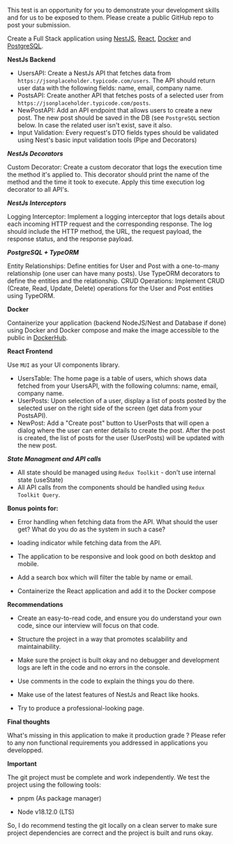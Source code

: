 This test is an opportunity for you to demonstrate your development skills and for us to be exposed to them. Please create a public GitHub repo to post your submission.

Create a Full Stack application using [NestJS](https://nestjs.com/), [React](https://react.dev/), [Docker](https://www.docker.com/)  and [PostgreSQL](https://www.postgresql.org/). 

**NestJs Backend** 

* UsersAPI: Create a NestJs API that fetches data from `https://jsonplaceholder.typicode.com/users`. The API should return user data with the following fields: name, email, company name. 
* PostsAPI: Create another API that fetches posts of a selected user from `https://jsonplaceholder.typicode.com/posts`. 
* NewPostAPI: Add an API endpoint that allows users to create a new post. The new post should be saved in the DB (see `PostgreSQL` section below. In case the related user isn't exist, save it also.
* Input Validation: Every request's DTO fields types should be validated using Nest's basic input validation tools (Pipe and Decorators)

***NestJs Decorators***

Custom Decorator: Create a custom decorator that logs the execution time the method it's applied to. 
This decorator should print the name of the method and the time it took to execute. 
Apply this time execution log decorator to all API's.

***NestJs Interceptors***

Logging Interceptor: Implement a logging interceptor that logs details about each incoming HTTP request and the corresponding response. 
The log should include the HTTP method, the URL, the request payload, the response status, and the response payload.

***PostgreSQL + TypeORM*** 

Entity Relationships: Define entities for User and Post with a one-to-many relationship (one user can have many posts).
Use TypeORM decorators to define the entities and the relationship.
CRUD Operations: Implement CRUD (Create, Read, Update, Delete) operations for the User and Post entities using TypeORM.

**Docker** 

Containerize your application (backend NodeJS/Nest and Database if done) using Docker and Docker compose and make the image accessible to the public in [DockerHub](https://hub.docker.com/). 

**React Frontend** 

Use `MUI` as your UI components library.

- UsersTable: The home page is a table of users, which shows data fetched from your UsersAPI, with the following columns: name, email, company name. 
- UserPosts: Upon selection of a user, display a list of posts posted by the selected user on the right side of the screen (get data from your PostsAPI). 
- NewPost: Add a "Create post" button to UserPosts that will open a dialog where the user can enter details to create the post. After the post is created, the list of posts for the user (UserPosts) will be updated with the new post. 

***State Managment and API calls***

* All state should be managed using `Redux Toolkit` - don't use internal state (useState)
* All API calls from the components should be handled using `Redux Toolkit Query`.

**Bonus points for:**
* Error handling when fetching data from the API. What should the user get? What do you do as the system in such a case? 

* loading indicator while fetching data from the API. 

* The application to be responsive and look good on both desktop and mobile. 

* Add a search box which will filter the table by name or email.
  
* Containerize the React application and add it to the Docker compose

**Recommendations** 

* Create an easy-to-read code, and ensure you do understand your own code, since our interview will focus on that code. 

* Structure the project in a way that promotes scalability and maintainability. 

* Make sure the project is built okay and no debugger and development logs are left in the code and no errors in the console. 

* Use comments in the code to explain the things you do there. 

* Make use of the latest features of NestJs and React like hooks. 

* Try to produce a professional-looking page. 

**Final thoughts**

What's missing in this application to make it production grade ?
Please refer to any non functional requirements you addressed in applications you developped.

**Important** 

The git project must be complete and work independently. We test the project using the following tools: 

* pnpm (As package manager) 

* Node v18.12.0 (LTS) 

So, I do recommend testing the git locally on a clean server to make sure project dependencies are correct and the project is built and runs okay. 
